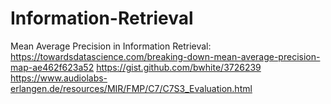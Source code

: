 # Information-Retrieval

Mean Average Precision in Information Retrieval:\
https://towardsdatascience.com/breaking-down-mean-average-precision-map-ae462f623a52
https://gist.github.com/bwhite/3726239
https://www.audiolabs-erlangen.de/resources/MIR/FMP/C7/C7S3_Evaluation.html


